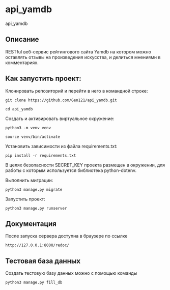 # api_yamdb
api_yamdb

## Описание

RESTful веб-сервис рейтингового сайта Yamdb на котором можно оставлять
отзывы на произведения искусства, и делиться мнениями в комментариях.

## Как запустить проект:

Клонировать репозиторий и перейти в него в командной строке:

```
git clone https://github.com/Gen121/api_yamdb.git
```

```
cd api_yamdb
```

Cоздать и активировать виртуальное окружение:

```
python3 -m venv venv
```

```
source venv/bin/activate
```

Установить зависимости из файла requirements.txt:

```
pip install -r requirements.txt
```

В целях безопасности SECRET_KEY проекта размещен в окружении,
для работы с которым используется библиотека python-dotenv.

Выполнить миграции:

```
python3 manage.py migrate
```

Запустить проект:

```
python3 manage.py runserver
```

## Документация

После запуска сервера доступна в браузере по ссылке 

```
http://127.0.0.1:8000/redoc/
```

## Тестовая база данных

Создать тестовую базу данных можно с помощью команды

```
python3 manage.py fill_db
```
